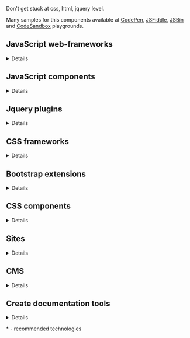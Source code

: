Don't get stuck at css, html, jquery level.

Many samples for this components available at [CodePen](https://codepen.io/), [JSFiddle](https://jsfiddle.net/), [JSBin](https://jsbin.com) and [CodeSandbox](https://codesandbox.io/) playgrounds.

## JavaScript web-frameworks
<details>

Name | Description
-|-
[Angular](https://angular.io/) | TypeScript-based web application framework
[Backbone.js](https://backbonejs.org/) | RESTful JSON and MVP application model
[Ember](https://emberjs.com/) | Building modern web applications
[Knockout](https://knockoutjs.com/) | Implementation of the MVVM pattern with templates
[Meteor](https://www.meteor.com/) | Rapid prototyping and produces cross-platform code
[Polymer](https://www.polymer-project.org/) | Building web applications using Web Components
[Qooxdoo](http://www.qooxdoo.org/) | Ajax web application framework
[React](https://reactjs.org/)* | A JavaScript library for building user interfaces
[Vue.js](https://vuejs.org/)* | MVVM JavaScript framework
[Svetle](https://svelte.dev/) | Cybernetically enhanced web apps

</details>

## JavaScript components
<details>

Name | Description
-|-
[Autosize](http://www.jacklmoore.com/autosize/) | Automatically resize textarea height
[BrowserBlast](https://markgoodyear.com/2013/02/browserblast-2-relaunch/) | Warning for IE users to let them know their browser isn’t supported anymore
[C3.js](https://c3js.org/) | D3-based reusable chart library
[Chart.js](https://www.chartjs.org/) | Simple yet flexible JavaScript charting for designers & developers
[Flickity](https://flickity.metafizzy.co/) | Touch, responsive, flickable carousels
[Flip](https://pqina.nl/flip/) | Flip Countdown
[FullPageScroll](https://www.cssscript.com/cross-platform-smooth-one-page-scrolling-pure-javascript/) | Smooth one page scrolling effect
[Fuse.js](https://fusejs.io/) | Fuzzy-search library
[Glider.js](https://nickpiscitelli.github.io/Glider.js/) | Native scrolling list with paging controls
[Hammer.js](http://hammerjs.github.io/) | Triggers gesture events
[Headhesive.js](https://markgoodyear.com/labs/headhesive/) | An on-demand sticky header
[Highcharts](https://www.highcharts.com/blog/products/highcharts/) | Interactive JavaScript charts
[Lightbox](https://lokeshdhakar.com/projects/lightbox2/) | Overlay images on top of the page
[LightGallery.js](https://sachinchoolur.github.io/lightgallery.js/) | Full featured javascript lightbox gallery, No dependencies.
[PageTransitions](https://github.com/codrops/PageTransitions) | Page transition effects
[Populatr](https://markgoodyear.com/labs/populatr/) | Populate any form with pre-defined data
[Quasar](https://github.com/patrickmonteiro/quasar-audio-record) | Audio Recorder using the MediaStream Recording API
[RS Carousel](https://github.com/Redknife/rs-carousel) | Fullpage carousel
[Siema](https://pawelgrzybek.github.io/siema/) | Lightweight and simple carousel with no dependencies
[Snap.js](https://github.com/jakiestfu/Snap.js) | Draggable side menu
[Swiper](https://swiperjs.com/) | Mobile touch slider
[TinyScrollbar](https://baijs.com/tinyscrollbar/) | A crossbrowser lightweight Javascript / jQuery scrollbar
[Wheelzoom](http://www.jacklmoore.com/wheelzoom/) | Zooming IMG elements with the mousewheel/trackpad

</details>

## Jquery plugins
<details>

Name | Description
-|-
[3D Gallery Room](https://www.jqueryscript.net/demo/Image-Gallery-Room-with-3D-Rotation-Effects/index2.html) | Image Gallery Room with 3D Rotation Effects
[Age](http://ksylvest.github.io/jquery-age/) | Formats and tracks dates and times as human readable text
[BlocksIt.js](https://www.inwebson.com/demo/blocksit-js/) | Dynamic Grid Layout
[BlueimpGallery](https://blueimp.github.io/Gallery/) | Image & video gallery, carousel and lightbox
[Bootpag](http://botmonster.com/jquery-bootpag/) | Dynamic pagination
[bxSlider](https://bxslider.com/) | Content slider
[Camera](http://www.pixedelic.com/plugins/camera/) | Nice slideshow plugin
[Carousel](https://ksylvest.github.io/jquery-carousel/) | Scrolling gallery
[Colorbox](http://www.jacklmoore.com/colorbox/) | Lightbox for images/slideshow
[DropDownMenu](https://www.jqueryscript.net/menu/Stylish-Responsive-Drop-Down-Menu-Plugin-For-jQuery-flaunt.html) | Drop down menu
[FeedbackMe](http://feedback-me.appspot.com/) | Widget with a feedback form which slides from the side of the screen
[Flexisel](http://9bitstudios.github.io/flexisel/) | Responsive Carousel
[FreeTransform](https://github.com/gthmb/jquery-free-transform) | Move/rotate/scale a DOM element
[Grayscale](https://www.jqueryscript.net/demo/Grayscale-Image-Hover-Effect-with-HTML5-jQuery/) | Grayscale Image Hover Effect
[Gridly](http://ksylvest.github.io/jquery-gridly/) | Drag and drop as well as resize on a grids
[Growl](http://ksylvest.github.io/jquery-growl/) | Provide informative messages in the browser
[ImagesCompare](https://github.com/sylvaincombes/jquery-images-compare) | Comparing two images
[jCarousel](https://sorgalla.com/jcarousel/) | Riding carousels for controlling a list of items in horizontal or vertical order
[JqTime](http://dev.nim579.ru/jqTime/) | Displays time on screen
[Kwicks](http://devsmash.com/projects/kwicks) | Sliding panels
[Lighter](http://ksylvest.github.io/jquery-lighter/) | Zoomable images viewer like other light box
[LightGallery](http://sachinchoolur.github.io/lightGallery/) | A customizable, modular, responsive, lightbox gallery plugin
[LightSlider](http://sachinchoolur.github.io/lightslider/) | Lightweight responsive Content slider with carousel thumbnails navigation
[Lity](https://sorgalla.com/lity/) | Lightweight, accessible and responsive lightbox
[Marquee](https://github.com/aamirafridi/jQuery.Marquee) | Scroll the text like the old traditional marquee
[MiniColors](https://labs.abeautifulsite.net/jquery-minicolors/) | A tiny color picker
[MixItUp](https://www.jqueryscript.net/layout/jQuery-Plugin-For-Filtering-Sorting-Html-Elements-MixItUp.html) | Filtering and Sorting Html Elements
[Mosaic](https://www.jqueryscript.net/demo/jQuery-Plugin-For-Sliding-Box-with-Image-Overlay-Effect-Mosaic/) | Sliding Box with Image Overlay Effect
[MultiZoom.js](https://github.com/dynamicdriverepo/featuredimagezoomer) | Image Zoomer
[Nagging Menu](https://www.jqueryscript.net/demo/Fixed-Position-Top-Menu-Bar-with-jQuery-CSS3-nagging-menu/) | Fixed Position Top Menu Bar
[Navgoco](http://apps.komposta.net/jquery/navgoco/demo/) | Vertical multi-level slide navigation
[PageSlide](https://www.jqueryscript.net/demo/jQuery-Plugin-For-Responsive-Page-Slide-Menu-PageSlide/examples/) | Page slide menu
[Pagination.js](http://pagination.js.org/) | Customisable pagination
[ProSlider](https://github.com/TheSisb/jQuery-proSlider) | Style input[type=range]
[Quake Slider](https://www.egrappler.com/jquery-image-slider-plugin-with-cool-transition-effects/plain.htm) | Image Slider with  transition effects
[ScrollUp](https://markgoodyear.com/labs/scrollup/) | 'Scroll to top' feature
[Shapeshift](https://www.jqueryscript.net/demo/Dynamic-Drag-Drop-Grid-Layout-Plugin-shapeshift/demo/) | Dynamic Drag and Drop Grid Layout
[SimplePopup](https://www.jqueryscript.net/demo/Simple-jQuery-Plugin-for-Popup-Window/demo/) | Simple popup window
[SliderPagination](https://www.jqueryscript.net/demo/Slider-Pagination-with-jQuery-UI-Slider/) | Slider Pagination Concept with jQuery UI Slider
[Stellar.js](https://github.com/markdalgleish/stellar.js) | Parallax scrolling
[StupidTable](https://joequery.github.io/Stupid-Table-Plugin/) | Small and simple table sorter
[SyoTimer](http://syomochkin.xyz/folio/syotimer/demo.html) | Countdown on html page
[TreeTable](http://ludo.cubicphuse.nl/jquery-treetable/) | Display tree of data in table
[Waterwheel](https://bkosborne.com/jquery-waterwheel-carousel) |" Display images with a cascading ""waterwheel"" effect"
[Zoom](http://www.jacklmoore.com/zoom/) | Enlarge images on touch, click, or mouseover

</details>

## CSS frameworks
<details>

Name | Description
-|-
[Bootstrap](https://getbootstrap.com/)* | Toolkit for developing with HTML, CSS, and JS
[Bulma](https://bulma.io/)* | Free, open source CSS framework based on Flexbox
[Foundation](https://get.foundation/sites/docs/index.html)* | Includes a fully customizable, responsive grid, a large library of Sass mixins, commonly used JavaScript plugins
[Materialize](https://materializecss.com/) | Responsive front-end framework based on Material Design
[Mini.css](https://minicss.org/docs) | A minimal, responsive, style-agnostic CSS framework
[MustardUI](https://kylelogue.github.io/mustard-ui/) | A starter CSS framework that actually looks good
[Picnic](https://picnicss.com/) | Lightweight and beautiful library
[PureCss](https://purecss.io/) | A set of small, responsive CSS modules
[SemanticUI](https://semantic-ui.com/) | Component framework based around useful principles from natural language
[UIKit](https://getuikit.com/)* | A lightweight and modular front-end framework for developing fast and powerful web interfaces

</details>

## Bootstrap extensions
<details>

Name | Description
-|-
[FlatUI](http://designmodo.github.io/Flat-UI/) | Free User Interface Kit
[Froala](https://froala.com/design-blocks/) | Over 170 design blocks based on the Bootstrap Library
[MDB](https://mdbootstrap.com/) | Material Design for Bootstrap
[Shards](https://designrevision.com/demo/shards/) | UI kit with 11 extra components built on top of Bootstrap
[UX & Bootstrap](https://themes.3rdwavemedia.com/freebies/) | Freebies for developers
[BootstrapBay](https://bootstrapbay.com/themes?page=1&type=free) | Free Bootstrap Themes
[Themesberg](https://www.themesberg.com/themes) | Free and premium themes

</details>

## CSS components
<details>

Name | Description
-|-
[98.css](https://jdan.github.io/98.css/) | Building interfaces that look like Windows 98
[Animate.css](https://daneden.github.io/animate.css/) | A cross-browser library of CSS animations
[ResponsibleRetinaReadyMenu](https://tympanus.net/Tutorials/ResponsiveRetinaReadyMenu) | Responsible menu with different, size-dependent layouts

</details>

## Sites
<details>

Name | Description
-|-
[1stWebDesigner](https://1stwebdesigner.com/) | Content created by web design professionals, for web design professional
[Cheatography](https://cheatography.com/) | Free Cheat Sheets, Revision Aids and Quick References
[CSS Reference](https://cssreference.io/) | A free visual guide to CSS
[CSS Script](https://www.cssscript.com) | JavaScript and CSS / CSS3 resources for front-end developers
[jQueryScript](https://www.jqueryscript.net/) | Free jQuery Plugins and Tutorials
[MockplusBlog](https://www.mockplus.com/blog) | Designers blog
[Unsplash](https://unsplash.com/) | Beautiful, free images and photos that you can download and use for any project
[WebGradients](https://webgradients.com/) | Fresh background gradients
[Freebiesbug](https://freebiesbug.com/) | Free resources for Designers and Developers

</details>

## CMS
<details>

Name | Description
-|-
[WordPress](https://wordpress.org/)* | Open source software you can use to create a beautiful website, blog, or app
[MODX](https://modx.com/)* | The fastest, most flexible, scalable and secure, open-source CMS
  
</details>

## Create documentation tools
<details>

Name | Description
-|-
[Docusaurus](https://github.com/facebook/docusaurus) | Easy to maintain open source documentation websites
[GitBook](https://github.com/GitbookIO/gitbook) | Modern documentation format and toolchain using Git and Markdown
[Hugo](https://gohugo.io/) | Hugo is one of the most popular open-source static site generators
  
</details>


\* - recommended technologies
